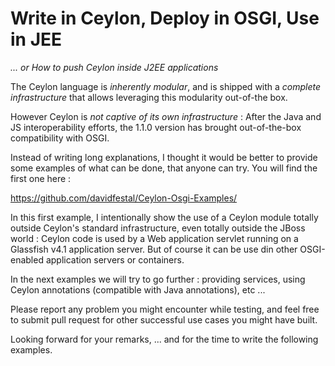 Write in Ceylon, Deploy in OSGI, Use in JEE
===========================================

_... or How to push Ceylon inside J2EE applications_


The Ceylon language is _inherently modular_, and is shipped with a _complete infrastructure_ that allows leveraging this modularity out-of-the box.

However Ceylon is _not captive of its own infrastructure_ : After the Java and JS interoperability efforts, the 1.1.0 version has brought out-of-the-box compatibility with OSGI.

Instead of writing long explanations, I thought it would be better to provide some examples of what can be done, that anyone can try. You will find the first one here :

https://github.com/davidfestal/Ceylon-Osgi-Examples/

In this first example, I intentionally show the use of a Ceylon module totally outside Ceylon's standard infrastructure, even totally outside the JBoss world : Ceylon code is used by a Web application servlet running on a Glassfish v4.1 application server. But of course it can be use din other OSGI-enabled application servers or containers.

In the next examples we will try to go further :  providing services, using Ceylon annotations (compatible with Java annotations), etc ...

Please report any problem you might encounter while testing, and feel free to submit pull request for other successful use cases  you might have built.

Looking forward for your remarks, ... and for the time to write the following examples.
